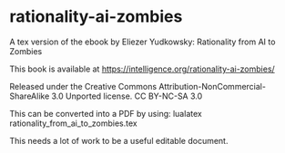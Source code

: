 # rationality-ai-zombies
A tex version of the ebook by Eliezer Yudkowsky: Rationality from AI to Zombies

This book is available at https://intelligence.org/rationality-ai-zombies/

Released under the Creative Commons Attribution-NonCommercial-ShareAlike 3.0 Unported license.
CC BY-NC-SA 3.0

This can be converted into a PDF by using:
lualatex rationality_from_ai_to_zombies.tex

This needs a lot of work to be a useful editable document.
